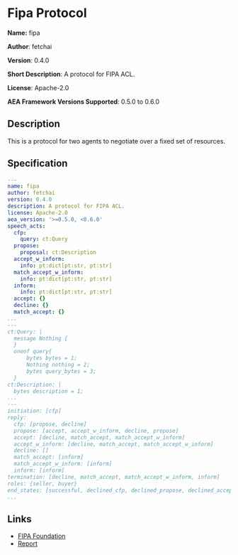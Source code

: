 # Fipa Protocol

**Name:** fipa

**Author**: fetchai

**Version**: 0.4.0

**Short Description**: A protocol for FIPA ACL.

**License**: Apache-2.0

**AEA Framework Versions Supported**: 0.5.0 to 0.6.0

## Description

This is a protocol for two agents to negotiate over a fixed set of resources.

## Specification

```yaml
---
name: fipa
author: fetchai
version: 0.4.0
description: A protocol for FIPA ACL.
license: Apache-2.0
aea_version: '>=0.5.0, <0.6.0'
speech_acts:
  cfp:
    query: ct:Query
  propose:
    proposal: ct:Description
  accept_w_inform:
    info: pt:dict[pt:str, pt:str]
  match_accept_w_inform:
    info: pt:dict[pt:str, pt:str]
  inform:
    info: pt:dict[pt:str, pt:str]
  accept: {}
  decline: {}
  match_accept: {}
...
---
ct:Query: |
  message Nothing {
  }
  oneof query{
      bytes bytes = 1;
      Nothing nothing = 2;
      bytes query_bytes = 3;
  }
ct:Description: |
  bytes description = 1;
...
---
initiation: [cfp]
reply:
  cfp: [propose, decline]
  propose: [accept, accept_w_inform, decline, propose]
  accept: [decline, match_accept, match_accept_w_inform]
  accept_w_inform: [decline, match_accept, match_accept_w_inform]
  decline: []
  match_accept: [inform]
  match_accept_w_inform: [inform]
  inform: [inform]
termination: [decline, match_accept, match_accept_w_inform, inform]
roles: {seller, buyer}
end_states: [successful, declined_cfp, declined_propose, declined_accept]
...
```

## Links

* <a href="http://www.fipa.org" target=_blank>FIPA Foundation</a>
* <a href="#" target=_blank>Report</a>